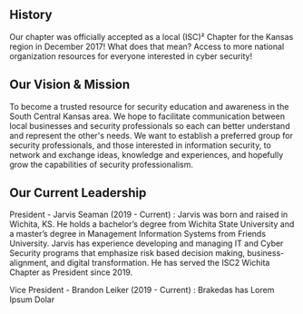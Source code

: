 ## History
Our chapter was officially accepted as a local (ISC)² Chapter for the Kansas region in December 2017!
What does that mean? Access to more national organization resources for everyone interested in cyber security! 

## Our Vision & Mission
To become a trusted resource for security education and awareness in the South Central Kansas area. We hope to facilitate communication between local businesses and security professionals so each can better understand and represent the other's needs. We want to establish a preferred group for security professionals, and those interested in information security, to network and exchange ideas, knowledge and experiences, and hopefully grow the capabilities of security professionalism.

## Our Current Leadership

President - Jarvis Seaman (2019 - Current)
: Jarvis was born and raised in Wichita, KS. He holds a bachelor’s degree from Wichita State University and a master’s degree in Management Information Systems from Friends University. Jarvis has experience developing and managing IT and Cyber Security programs that emphasize risk based decision making, business-alignment, and digital transformation. He has served the ISC2 Wichita Chapter as President since 2019.



Vice President - Brandon Leiker (2019 - Current)
: Brakedas has Lorem Ipsum Dolar
